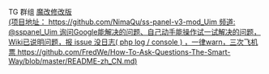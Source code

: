 TG 群组 [魔改修改版<br />(项目地址： https://github.com/NimaQu/ss-panel-v3-mod_Uim 频道: @sspanel_Uim 询问Google能解决的问题、自己动手能操作试一试解决的问题，Wiki已说明问题，报 issue 没日志( php log / console ) ，一律warn，三次飞机票 https://github.com/FredWe/How-To-Ask-Questions-The-Smart-Way/blob/master/README-zh_CN.md)](https://github.com/NimaQu/ss-panel-v3-mod_Uim)